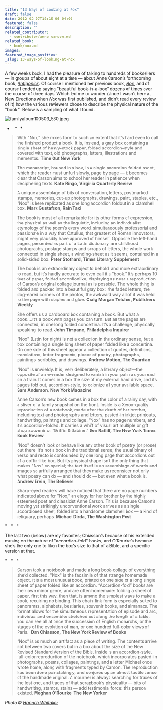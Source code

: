 ```yaml
---
title: "13 Ways of Looking at Nox"
draft: false
date: 2012-02-07T18:15:06-04:00
featured: false
description: ""
related_contributor:
  - contributor/anne-carson.md
related_book:
  - book/nox.md
images:
featured_image_position: 
_slug: 13-ways-of-looking-at-nox
---
```


A few weeks back, I had the pleasure of talking to hundreds of booksellers — in groups of about eight at a time — about Anne Carson’s forthcoming book, [_Antigonick_](http://ndbooks.com/blog/article/a-sneak-peek-at-anne-carsons-new-book). Of course I mentioned her previous book, [_Nox_](http://ndbooks.com/book/nox), and of course I ended up saying "beautiful book-in-a-box" dozens of times over the course of three days. Which led me to wonder (since I wasn’t here at New Directions when _Nox_ was first published, and didn’t read every review of it) how the various reviewers chose to describe the physical nature of the "book."  Below is a sampling of what I found.

![familyalbum100503_560.jpeg](http://ndbooks.com/images/uploads/familyalbum100503_560.jpeg)

*   *   *

> With "Nox," she mixes form to such an extent that it’s hard even to call the finished product a book. It is, instead, a gray box containing a single sheet of heavy-stock paper, folded accordion-style and covered with text, old photographs, letters, illustrations and mementos.
> **Time Out New York**
> 
> The manuscript, housed in a box, is a single accordion-folded sheet, which the reader must unfurl slowly, page by page — it becomes clear that Carson aims to school her reader in patience when deciphering texts.
> **Kate Ringo, Virginia Quarterly Review**
> 
> A unique assemblage of bits of conversation, letters, postmarked stamps, memories, cut-up photographs, drawings, paint, staples, etc., "Nox" is here replicated as one long accordion foldout in a clamshell box.
> **Mark Gustafson, Rain Taxi**
> 
> The book is most of all remarkable for its other forms of expression, the physical as well as the linguistic, including an individualist etymology of the poem’s every word, simultaneously professorial and passionate in a way that Catullus, that greatest of Roman innovators, might very plausibly have approved of himself. Opposite the left-hand pages, presented as part of a Latin dictionary, are childhood photographs, postage stamps and scraps of letters, the whole work connected in single sheet, a winding-sheet as it seems, contained in a solid-sided box.
> **Peter Stothard, Times Literary Supplement**
> 
> The book is an extraordinary object to behold, and more extraordinary to read, but it’s hardly accurate to even call it a “book.” It’s perhaps 10 feet of paper, folded accordionlike, displaying as near a reproduction of Carson’s original collage journal as is possible. The whole thing is folded and packed into a beautiful gray box:  the faded letters, the dog-eared corners of the photos, the awkward way all of it was held to the page with staples and glue.
> **Craig Morgan Teicher, Publishers Weekly**
> 
> She offers us a cardboard box containing a book. But what a book….It’s a book with pages you can turn. But all the pages are connected, in one long folded concertina. It’s a challenge, physically speaking, to read.
> **John Timpane, Philadelphia Inquirer**
> 
> "Nox" (Latin for night) is not a collection in the ordinary sense, but a box containing a single long sheet of paper folded like a concertina. On one side of this sheet appear a collection of quotes, definitions, translations, letter-fragments, pieces of poetry, photographs, paintings, scribbles, and drawings.
> **Andrew Motion, The Guardian**
> 
> "Nox" is unwieldy. It is, very deliberately, a literary object—the opposite of an e-reader designed to vanish in your palm as you read on a train. It comes in a box the size of my external hard drive, and its pages fold out, accordion-style, to colonize all your available space.
> **Sam Anderson, New York Magazine**
> 
> Anne Carson’s new book comes in a box the color of a rainy day, with a sliver of a family snapshot on the front. Inside is a Xerox-quality reproduction of a notebook, made after the death of her brother, including text and photographs and letters, pasted-in inkjet printouts, handwriting, paintings and collage. “Nox” has no page numbers, and it’s accordion-folded. It carries a whiff of visual art multiple or gift shop souvenir or “Griffin & Sabine.”
> **Ben Ratliff, The New York Times Book Review**
> 
> "Nox" doesn’t look or behave like any other book of poetry (or prose) out there. It’s not a book in the traditional sense; the usual binary of verso and recto is confounded by one long page that accordions out of a coffin-like box. But its physical shape isn’t the only thing that makes "Nox" so special; the text itself is an assemblage of words and images so artfully arranged that they make us reconsider not only what poetry can do — and should do — but even what a book is.
> **Andrew Ervin, The Believer**
> 
> Sharp-eyed readers will have noticed that there are no page numbers indicated above for "Nox," an elegy for her brother by the highly esteemed poet and classicist Anne Carson. This is because Carson’s moving yet strikingly unconventional work arrives as a single accordioned sheet, folded into a handsome clamshell box — a kind of reliquary, perhaps.
> **Michael Dirda, The Washington Post**

*   *   *

The last two (below) are my favorites; Chiasson’s because of his extended musing on the nature of "accordion-fold" books, and O’Rourke’s because she’s the only one to liken the box’s size to that of a Bible, and a specific version at that.  

*   *   *

> Carson took a notebook and made a long book-collage of everything she’d collected. "Nox" is the facsimile of that strange homemade object. It is a most unusual book, printed on one side of a long single sheet of paper folded like an accordion. “Accordion-fold” books are their own minor genre, and are often homemade: folding a sheet of paper, first this way, then that, is among the simplest ways to make a book, requiring no binding. This chain-link form is especially suited to panoramas, alphabets, bestiaries, souvenir books, and almanacs. The format allows for the simultaneous representation of episode and arc, individual and ensemble: stretched out along the length of a table, you can see all at once the succession of English monarchs, or the stages of the evolution of man, or one hundred full-color views of Paris. 
> **Dan Chiasson, The New York Review of Books**
> 
> “Nox” is as much an artifact as a piece of writing. The contents arrive not between two covers but in a box about the size of the New Revised Standard Version of the Bible. Inside is an accordion-style, full-color reproduction of the notebook, which incorporates pasted-in photographs, poems, collages, paintings, and a letter Michael once wrote home, along with fragments typed by Carson. The reproduction has been done painstakingly, and conjures up an almost tactile sense of the handmade original. A mourner is always searching for traces of the lost one, and traces of that scrapbook’s physicality — bits of handwriting, stamps, stains — add testimonial force: this person existed.
> **Meghan O’Rourke, The New Yorker**

_Photo © [Hannah Whitaker](http://hwhitaker.com/index.html)_

